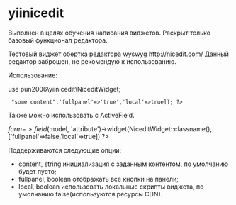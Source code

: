 # yiinicedit


Выполнен в целях обучения написания виджетов.
Раскрыт только базовый функционал редактора.

Тестовый виджет обертка редактора wyswyg http://nicedit.com/
Данный редактор заброшен, не рекомендую к использованию.

Использование:

use pun2006\yiinicedit\NiceditWidget;


<code><?=  NiceditWidget::widget(['content' => "some content",'fullpanel'=>'true','local'=>true]); ?></code>

Также можно использовать с ActiveField.

$form->field($model, 'attribute')->widget(NiceditWidget::classname(),['fullpanel'=>false,'local'=>true]) ?>
		
Поддерживаются следующие опции:
- content, string инициализация с заданным контентом, по умолчанию будет пусто;
- fullpanel, boolean отображать все кнопки на панели;
- local, boolean использовать локальные скрипты виджета, по умолчанию false(используются ресурсы CDN).

